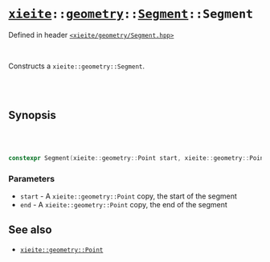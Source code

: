 # [`xieite`](../../../README.md)`::`[`geometry`](../../../docs/geometry.md)`::`[`Segment`](../../../docs/geoemtry/Segment.md)`::Segment`
Defined in header [`<xieite/geometry/Segment.hpp>`](../../../include/xieite/geometry/Segment.hpp)

<br/>

Constructs a `xieite::geometry::Segment`.

<br/><br/>

## Synopsis

<br/><br/>

```cpp
constexpr Segment(xieite::geometry::Point start, xieite::geometry::Point end) noexcept;
```
### Parameters
- `start` - A `xieite::geometry::Point` copy, the start of the segment
- `end` - A `xieite::geometry::Point` copy, the end of the segment

## See also
- [`xieite::geometry::Point`](../../../docs/geometry/Point.md)
